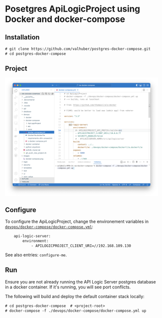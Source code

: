 # Posetgres ApiLogicProject using Docker and docker-compose

## Installation

```
# git clone https://github.com/valhuber/postgres-docker-compose.git
# cd postgres-docker-compose
```

## Project

![Project Structure](images/docker-compose.png)

## Configure

To configure the ApiLogicProject, change the environement variables in [`devops/docker-compose/docker-compose.yml`](docker-compose.yml):
```
    api-logic-server:
        environment:
            - APILOGICPROJECT_CLIENT_URI=//192.168.109.130
```

See also entries: `configure-me`.

## Run

Ensure you are not already running the API Logic Server postgres database in a docker container.  If it's running, you will see port conflicts.

The following will build and deploy the default container stack locally:

```
# cd postgres-docker-compose  # <project-root>
# docker-compose -f ./devops/docker-compose/docker-compose.yml up
```
